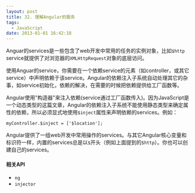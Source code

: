 ```yaml
---
layout: post
title: 32. 理解Angular的服务
tags:
  - JavaScript
date: 2013-01-01 16:42:18
---
```


Anguar的services是一些包含了web开发中常用的任务的实例对象，比如`$http` service就提供了对浏览器的`XMLHttpRequest`对象的底层访问。

使用Anguar的service，你需要在一个依赖service的元素（如controller，或其它service）中声明依赖于该service。Angular的依赖注入子系统自动处理其它的杂事，如service初始化，依赖的解决，在需要的时候把依赖提供给工厂函数等。

Angular使用"构造器"来注入依赖(service通过工厂函数传入)。因为JavaScript是一个动态类型的这篇文章，Angular的依赖注入子系统不能使用静态类型来确定属性的依赖，所以必须显式地使用`$inject`属性来声明依赖的services。例如：

    myController.$inject = ['$location'];

Angular提供了一组web开发中常用操作的services。与其它Angular核心变量和标识符一样，内置的services总是以`$`开头（例如上面提到的`$http`）。你也可以创建自己的services。

#### 相关API

*   `ng`
*   `injector`